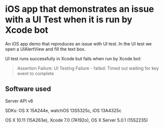 #  iOS app that demonstrates an issue with a UI Test when it is run by Xcode bot

An iOS app demo that reproduces an issue with UI test. In the UI test we open a UIAlertView and fill the text box.

UI test runs successfully in Xcode but fails when run by Xcode bot:

> Assertion Failure: UI Testing Failure - failed: Timed out waiting for key event to complete


## Software used

Server API v6

SDKs: OS X 15A244e, watchOS 13S5325c, iOS 13A4325c

OS X 10.11 (15A263e), Xcode 7.0 (7A192o), OS X Server 5.0.1 (15S2235)

